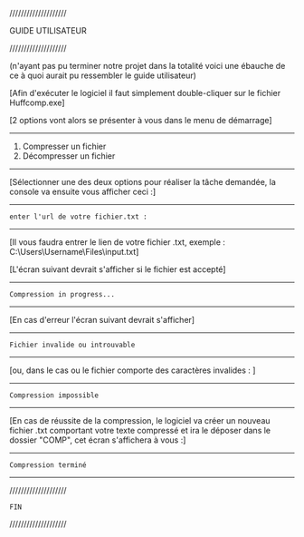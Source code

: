 ////////////////////

GUIDE UTILISATEUR

////////////////////

(n'ayant pas pu terminer notre projet dans la totalité voici une ébauche de ce à quoi aurait pu ressembler le guide utilisateur)

[Afin d'exécuter le logiciel il faut simplement double-cliquer sur le fichier Huffcomp.exe]

[2 options vont alors se présenter à vous dans le menu de démarrage]

----------------------------

1. Compresser un fichier 
2. Décompresser un fichier 

----------------------------

[Sélectionner une des deux options pour réaliser la tâche demandée, la console va ensuite vous afficher ceci :]

----------------------------------------------

	enter l'url de votre fichier.txt :

----------------------------------------------

[Il vous faudra entrer le lien de votre fichier .txt, exemple : 
C:\Users\Username\Files\input.txt]

[L'écran suivant devrait s'afficher si le fichier est accepté]

----------------------------------------------

	Compression in progress...

----------------------------------------------

[En cas d'erreur l'écran suivant devrait s'afficher]

----------------------------------------------

	Fichier invalide ou introuvable 

---------------------------------------------- 

[ou, dans le cas ou le fichier comporte des caractères invalides : ]

----------------------------------------------

	Compression impossible
	
---------------------------------------------- 

[En cas de réussite de la compression, le logiciel va créer un nouveau fichier .txt comportant votre texte compressé et ira le déposer dans le dossier "COMP", cet écran s'affichera à vous :]

----------------------------------------------

	Compression terminé 
	
----------------------------------------------

////////////////////

	FIN

////////////////////





